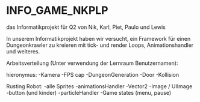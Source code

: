 # INFO_GAME_NKPLP
das Informatikprojekt für Q2 von Nik, Karl, Piet, Paulo und Lewis

In unserem Informatikprojekt haben wir versucht, ein Framework für einen Dungeonkrawler
zu kreieren mit tick- und render Loops, Animationshandler und weiteres.


Arbeitsverteilung (Unter verwendung der Lernraum Benutzernamen):

hieronymus:
-Kamera
-FPS cap
-DungeonGeneration
-Door
-Kollision

Rusting Robot:
-alle Sprites
-animationsHandler
-Vector2
-Image / UIImage
-button (und kinder)
-particleHandler
-Game states (menu, pause)


